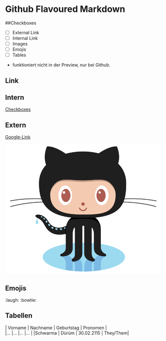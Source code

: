 # Github Flavoured Markdown
##Checkboxes 
- [ ] External Link
- [ ] Internal Link
- [ ] Images
- [ ] Emojis
- [ ] Tables

* funktioniert nicht in der Preview, nur bei Github. 

## Link

## Intern
[Checkboxes](#Checkboxes)  

## Extern
[Google-Link](https://www.google.de)

![Pinguin](/images/logo.png)

## Emojis

:laugh: 
:bowtie: 


## Tabellen

| Vorname | Nachname | Geburtstag | Pronomen |  
|...      |...       |...         |...       | 
|Schwarma | Dürüm    | 30.02.2115 | They/Them|